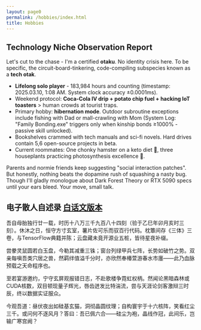```yaml
---
layout: page0
permalink: /hobbies/index.html
title: Hobbies
---
```


## Technology Niche Observation Report
Let's cut to the chase - I'm a certified **otaku**. No identity crisis here. To be specific, the circuit-board-tinkering, code-compiling subspecies known as a **tech otak**.<br>

- **Lifelong solo player** - 183,984 hours and counting (timestamp: 2025.03.10, 1:08 AM. System clock accuracy ±0.0001ms).
- Weekend protocol: **Coca-Cola IV drip + potato chip fuel + hacking IoT toasters** > human crowds at tourist traps.
- Primary hobby: **​hibernation mode**. Outdoor subroutine exceptions include fishing with Dad or mall-crawling with Mom (System Log: "Family Bonding.exe" triggers only when kinship bonds ≥1000% - passive skill unlocked).
- Bookshelves crammed with tech manuals and sci-fi novels. Hard drives contain 5,6 open-source projects in beta.
- Current roommates: One chonky hamster on a keto diet 🐹, three houseplants practicing photosynthesis excellence 🌱.

Parents and normie friends keep suggesting "social interaction patches". But honestly, nothing beats the dopamine rush of squashing a nasty bug. Though I'll gladly monologue about Dark Forest Theory or RTX 5090 specs until your ears bleed. Your move, small talk.

## 电子散人自述录 <span style="color:blue">[白话文版本](https://zhangtianze.com/hobbies/)</span>

吾自母胎独行廿一载，时历十八万三千九百八十四刻（验于乙巳年卯月亥时三刻）。休沐之日，恒守方寸玄室，薯片佐可乐而驭百行代码。枕簟间存《三体》三卷，与TensorFlow典籍并陈；云盘藏未竟开源业五桩，皆待星夜补缀。

尝豢灵鼠圆若白玉盘，今勒其减重三铢；窗台列绿甲兵七阵，长势如破竹之势。双亲每嗔吾类穴居之兽，然羁绊值溢千分时，亦欣然奉椿萱游春水市廛——此乃血脉预载之天命程序也。

至若宴游邀约，宁守玄屏观报错日志，不赴歌楼争霓虹权柄。然闻论黑暗森林或CUDA核数，双目顿现量子辉光，唇齿迸发比特湍流，尝与天涯论剑客激辩三时辰，终以数据实证服众。

今观吾道：昼伏夜出如硅基玄猫，洞彻晶圆纹理；自构寰宇于十六核阵，笑看红尘三千。或问何不逐风月？答曰：吾已佩六合——硅尘为袍，晶线作冠，此间乐，岂输广寒宫阙？

<!--
## 技术生态位观察报告
先说结论，我是个**宅男**。是的没错，我对自己的定义非常清晰。如果细分的话，我大概算个**技术宅**。我在家的大致活动轨迹：卧室➡餐厅➡书房➡健身房(也是第四间卧室)➡书房➡餐厅➡卧室<br>
- **母胎单身solo**——183984小时(时间戳 2025.03.10 1:08am)。
- 周末比起出门挤景点，更享受**喝着可乐吃着薯片捣鼓一些小玩意**。
- 最大的爱好是**睡觉**，剩下的室外活动包括和老爸出门钓钓鱼或者和老妈出去逛逛街(系统日志：任务触发条件为亲情羁绊≥1000%，此为被动技能)。
- 书柜里塞着专业书和科幻小说，电脑里藏着五六个半成品开源项目。<br>
- 有一只小仓鼠，几盆小盆栽，🐹现已横向发展，正在减肥；🌱良好。

爸妈和朋友总说我该多参加聚会，但说实话，与其在KTV当麦霸，不如自己debug时更有成就感。当然，如果你们讨论《三体》或者最新显卡的参数，我倒是可以滔滔不绝说上几个小时。
-->
